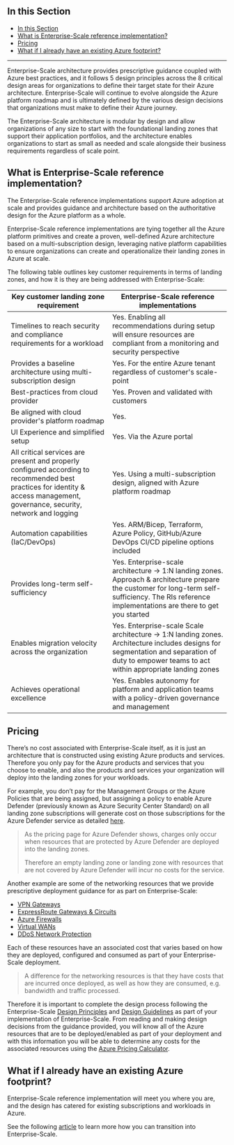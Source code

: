 ## In this Section

- [In this Section](#in-this-section)
- [What is Enterprise-Scale reference implementation?](#what-is-enterprise-scale-reference-implementation)
- [Pricing](#pricing)
- [What if I already have an existing Azure footprint?](#what-if-i-already-have-an-existing-azure-footprint)

---
Enterprise-Scale architecture provides prescriptive guidance coupled with Azure best practices, and it follows 5 design principles across the 8 critical design areas for organizations to define their target state for their Azure architecture. Enterprise-Scale will continue to evolve alongside the Azure platform roadmap and is ultimately defined by the various design decisions that organizations must make to define their Azure journey.

The Enterprise-Scale architecture is modular by design and allow organizations of any size to start with the foundational landing zones that support their application portfolios, and the architecture enables organizations to start as small as needed and scale alongside their business requirements regardless of scale point.

## What is Enterprise-Scale reference implementation?

The Enterprise-Scale reference implementations support Azure adoption at scale and provides guidance and architecture based on the authoritative design for the Azure platform as a whole.

Enterprise-Scale reference implementations are tying together all the Azure platform primitives and create a proven, well-defined Azure architecture based on a multi-subscription design, leveraging native platform capabilities to ensure organizations can create and operationalize their landing zones in Azure at scale.

The following table outlines key customer requirements in terms of landing zones, and how it is they are being addressed with Enterprise-Scale:

| **Key customer landing zone requirement**                                                                                                                                     | **Enterprise-Scale reference implementations**                                                                                                                                                        |
| ----------------------------------------------------------------------------------------------------------------------------------------------------------------------------- | ----------------------------------------------------------------------------------------------------------------------------------------------------------------------------------------------------- |
| Timelines to reach security and compliance requirements for a workload                                                                                                        | Yes. Enabling all recommendations during setup will ensure resources are compliant from a monitoring and security perspective                                                                         |
| Provides a baseline architecture using multi-subscription design                                                                                                              | Yes. For the entire Azure tenant regardless of customer's scale-point                                                                                                                                 |
| Best-practices from cloud provider                                                                                                                                            | Yes. Proven and validated with customers                                                                                                                                                              |
| Be aligned with cloud provider's platform roadmap                                                                                                                             | Yes.                                                                                                                                                                                                   |
| UI Experience and simplified setup                                                                                                                                            | Yes. Via the Azure portal                                                                                                                                                                             |
| All critical services are present and properly configured according to recommended best practices for identity & access management, governance, security, network and logging | Yes. Using a multi-subscription design, aligned with Azure platform roadmap                                                                                                                           |
| Automation capabilities (IaC/DevOps)                                                                                                                                          | Yes. ARM/Bicep, Terraform, Azure Policy, GitHub/Azure DevOps CI/CD pipeline options included                                                                                                                           |
| Provides long-term self-sufficiency                                                                                                                                           | Yes. Enterprise-scale architecture -> 1:N landing zones. Approach & architecture prepare the customer for long-term self-sufficiency. The RIs reference implementations are there to get you started |
| Enables migration velocity across the organization                                                                                                                            | Yes. Enterprise-scale Scale architecture -> 1:N landing zones. Architecture includes designs for segmentation and separation of duty to empower teams to act within appropriate landing zones        |
| Achieves operational excellence                                                                                                                                               | Yes. Enables autonomy for platform and application teams with a policy-driven governance and management                                                                                               |
## Pricing

There’s no cost associated with Enterprise-Scale itself, as it is just an architecture that is constructed using existing Azure products and services. Therefore you only pay for the Azure products and services that you choose to enable, and also the products and services your organization will deploy into the landing zones for your workloads.

For example, you don’t pay for the Management Groups or the Azure Policies that are being assigned, but assigning a policy to enable Azure Defender (previously known as Azure Security Center Standard) on all landing zone subscriptions will generate cost on those subscriptions for the Azure Defender service as detailed [here](https://azure.microsoft.com/pricing/details/azure-defender/).

> As the pricing page for Azure Defender shows, charges only occur when resources that are protected by Azure Defender are deployed into the landing zones. 
>  
> Therefore an empty landing zone or landing zone with resources that are not covered by Azure Defender will incur no costs for the service.

Another example are some of the networking resources that we provide prescriptive deployment guidance for as part on Enterprise-Scale:

- [VPN Gateways](https://azure.microsoft.com/pricing/details/vpn-gateway/)
- [ExpressRoute Gateways & Circuits](https://azure.microsoft.com/pricing/details/expressroute/)
- [Azure Firewalls](https://azure.microsoft.com/pricing/details/azure-firewall/)
- [Virtual WANs](https://azure.microsoft.com/pricing/details/virtual-wan/)
- [DDoS Network Protection](https://azure.microsoft.com/pricing/details/ddos-protection/)

Each of these resources have an associated cost that varies based on how they are deployed, configured and consumed as part of your Enterprise-Scale deployment.

> A difference for the networking resources is that they have costs that are incurred once deployed, as well as how they are consumed, e.g. bandwidth and traffic processed.

Therefore it is important to complete the design process following the Enterprise-Scale [Design Principles](https://learn.microsoft.com/azure/cloud-adoption-framework/ready/enterprise-scale/design-principles) and [Design Guidelines](https://learn.microsoft.com/azure/cloud-adoption-framework/ready/enterprise-scale/design-guidelines) as part of your implementation of Enterprise-Scale. From reading and making design decisions from the guidance provided, you will know all of the Azure resources that are to be deployed/enabled as part of your deployment and with this information you will be able to determine any costs for the associated resources using the [Azure Pricing Calculator](https://azure.microsoft.com/pricing/calculator/).

## What if I already have an existing Azure footprint?

Enterprise-Scale reference implementation will meet you where you are, and the design has catered for existing subscriptions and workloads in Azure.

See the following [article](https://learn.microsoft.com/azure/cloud-adoption-framework/ready/enterprise-scale/transition) to learn more how you can transition into Enterprise-Scale.
